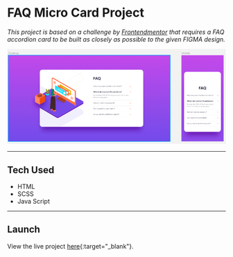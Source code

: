 # FAQ Micro Card Project

*This project is based on a challenge by [Frontendmentor](https://www.frontendmentor.io/challenges/faq-accordion-card-XlyjD0Oam/hub/faq-accordion-card-Iffk00jPC) that requires a FAQ accordion card to be built as closely as possible to the given FIGMA design.*

![Project Screenshot](/images/project.png)

---
## Tech Used

- HTML
- SCSS
- Java Script

---
## Launch
View the live project [here](https://affectionate-swartz-538610.netlify.app/){:target="\_blank"}.
